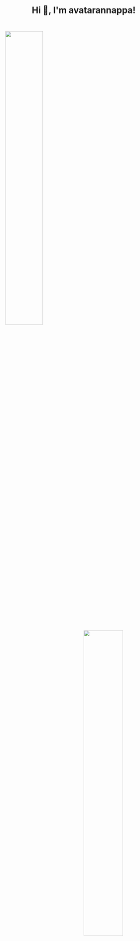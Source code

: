 <h1 align="center">Hi 👋, I'm avatarannappa!</h1>
<br>

<p>
  <img width="49%" align="left" src = "https://github-readme-streak-stats.herokuapp.com?user=avatarannappa&theme=dark&hide_border=true">
  <img width="50%" align="right" src = "https://github-readme-stats.vercel.app/api?username=avatarannappa&show_icons=true&theme=bear">
</p>
<p>
  <img width="50%" align="right" src="https://cr-skills-chart-widget.azurewebsites.net/api/api?username=avatarannappa&skills=Java,CSS,JSON,HTML,JavaScript,Python,Shell,TypeScript,Vue" />
</p>
